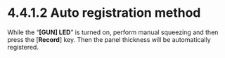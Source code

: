 ﻿# 4.4.1.2 Auto registration method

While the “**\[GUN] LED**” is turned on, perform manual squeezing and then press the \[**Record**] key. Then the panel thickness will be automatically registered.
